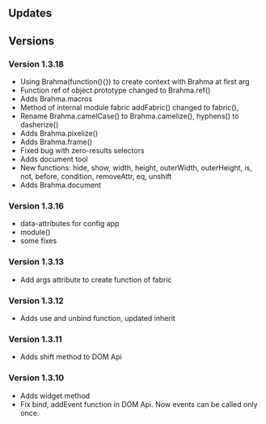 Updates
--

## Versions
### Version 1.3.18
- Using Brahma(function(){}) to create context with Brahma at first arg
- Function ref of object.prototype changed to Brahma.ref()
- Adds Brahma.macros
- Method of internal module fabric addFabric() changed to fabric(), 
- Rename Brahma.camelCase() to Brahma.camelize(), hyphens() to dasherize()
- Adds Brahma.pixelize() 
- Adds Brahma.frame()
- Fixed bug with zero-results selectors
- Adds document tool
- New functions: hide, show, width, height, outerWidth, outerHeight, is, not, before, condition, removeAttr, eq, unshift
- Adds Brahma.document

### Version 1.3.16
- data-attributes for config app
- module()
- some fixes

### Version 1.3.13
- Add args attribute to create function of fabric

### Version 1.3.12
- Adds use and unbind function, updated inherit

### Version 1.3.11
- Adds shift method to DOM Api

### Version 1.3.10
- Adds widget method
- Fix bind, addEvent function in DOM Api. Now events can be called only once.


